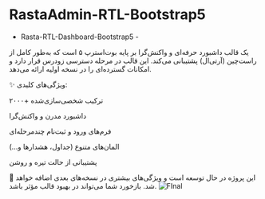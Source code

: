 # RastaAdmin-RTL-Bootstrap5

- Rasta-RTL-Dashboard-Bootstrap5 -

یک قالب داشبورد حرفه‌ای و واکنش‌گرا بر پایه بوت‌استرپ ۵ است که به‌طور کامل از راست‌چین (آر‌تی‌ال) پشتیبانی می‌کند. این قالب در مرحله دسترسی زودرس قرار دارد و امکانات گسترده‌ای را در نسخه اولیه ارائه می‌دهد.

✨ ویژگی‌های کلیدی:

۲۰۰۰+ ترکیب شخصی‌سازی‌شده

داشبورد مدرن و واکنش‌گرا

فرم‌های ورود و ثبت‌نام چندمرحله‌ای

المان‌های متنوع (جداول، هشدارها و...)

پشتیبانی از حالت تیره و روشن

📌 این پروژه در حال توسعه است و ویژگی‌های بیشتری در نسخه‌های بعدی اضافه خواهد شد. بازخورد شما می‌تواند در بهبود قالب مؤثر باشد.
![FInal](https://github.com/user-attachments/assets/4909da37-9cf6-4866-abfd-d489a1cc57e2)

